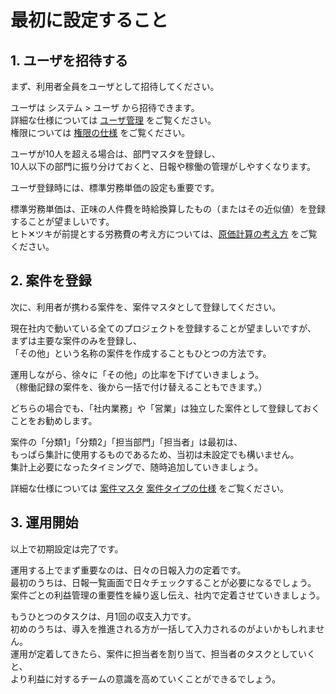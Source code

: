 # 最初に設定すること

## 1. ユーザを招待する

まず、利用者全員をユーザとして招待してください。  
  
ユーザは システム > ユーザ から招待できます。  
詳細な仕様については [ユーザ管理](201-user.md) をご覧ください。  
権限については [権限の仕様](202-role.md) をご覧ください。  
  
ユーザが10人を超える場合は、部門マスタを登録し、  
10人以下の部門に振り分けておくと、日報や稼働の管理がしやすくなります。  
  
ユーザ登録時には、標準労務単価の設定も重要です。  
  
標準労務単価は、正味の人件費を時給換算したもの（またはその近似値）を登録することが望ましいです。  
ヒト✕ツキが前提とする労務費の考え方については、[原価計算の考え方](102-accounting.md) をご覧ください。  

## 2. 案件を登録
  
次に、利用者が携わる案件を、案件マスタとして登録してください。  
  
現在社内で動いている全てのプロジェクトを登録することが望ましいですが、  
まずは主要な案件のみを登録し、  
「その他」という名称の案件を作成することもひとつの方法です。  
  
運用しながら、徐々に「その他」の比率を下げていきましょう。  
（稼働記録の案件を、後から一括で付け替えることもできます。）  
  
どちらの場合でも、「社内業務」や「営業」は独立した案件として登録しておくことをお勧めします。  
  
案件の「分類1」「分類2」「担当部門」「担当者」は最初は、  
もっぱら集計に使用するものであるため、当初は未設定でも構いません。  
集計上必要になったタイミングで、随時追加していきましょう。  
  
詳細な仕様については [案件マスタ](301-project.md) [案件タイプの仕様](302-project-type.md) をご覧ください。  

## 3. 運用開始
  
以上で初期設定は完了です。  
  
運用する上でまず重要なのは、日々の日報入力の定着です。  
最初のうちは、日報一覧画面で日々チェックすることが必要になるでしょう。  
案件ごとの利益管理の重要性を繰り返し伝え、社内で定着させていきましょう。  

もうひとつのタスクは、月1回の収支入力です。  
初めのうちは、導入を推進される方が一括して入力されるのがよいかもしれません。  
運用が定着してきたら、案件に担当者を割り当て、担当者のタスクとしていくと、  
より利益に対するチームの意識を高めていくことができるでしょう。  
  